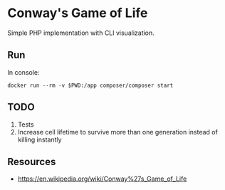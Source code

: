 Conway's Game of Life
=====================

Simple PHP implementation with CLI visualization.

## Run

In console:

`docker run --rm -v $PWD:/app composer/composer start`

## TODO

1. Tests
2. Increase cell lifetime to survive more than one generation instead of killing instantly

## Resources

* https://en.wikipedia.org/wiki/Conway%27s_Game_of_Life

